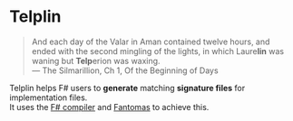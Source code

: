 # Telplin

<blockquote class="fancy">
<p>And each day of the Valar in Aman contained twelve hours, and ended with the second mingling of the lights, in which Laure<strong>lin</strong> was waning but <strong>Telp</strong>erion was waxing.<br>
&mdash; The Silmarillion, Ch 1, Of the Beginning of Days</p>
</blockquote>

Telplin helps F# users to **generate** matching **signature files** for implementation files.  
It uses the [F# compiler](https://github.com/dotnet/fsharp) and [Fantomas](https://github.com/fsprojects/fantomas) to achieve this.

<tp-nav next="./motivation.html"></tp-nav>
